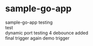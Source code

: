 # sample-go-app
sample-go-app
testing      
test   
dynamic port testing 4
debounce added    
final
trigger again
demo
trigger
